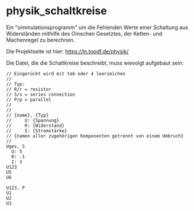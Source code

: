 # physik_schaltkreise
Ein "simmulationsprogramm" um die Fehlenden Werte einer Schaltung aus Widerständen mithilfe des Omschen Gesetztes, der Ketten- und Machenregel zu berechnen.

Die Projektseite ist hier: https://ln.topdf.de/physik/

Die Datei, die die Schaltkreise beschreibt, muss wievolgt aufgebaut sein:
```
// Eingerückt wird mit tab oder 4 leerzeichen
//
// Typ:
// R/r = resistor
// S/s = series connection
// P/p = parallel
//
//
// {name}, {Typ}
//     U: {Spannung}
//     R: {Widerstand}
//     I: {Stromstärke}
// {namen aller zugehörigen Komponenten getrennt von einem Umbruch}
//
Uges, S
  U: 5
  R: -1
  I: 3
U123
U5
U6

U123, P
U1
U2
U3
```
